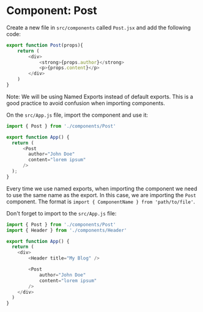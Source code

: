 # Component: Post

Create a new file in `src/components` called `Post.jsx` and add the following code:

```js
export function Post(props){
    return (
        <div>
            <strong>{props.author}</strong>
            <p>{props.content}</p>
        </div>
    )
}
```

Note: We will be using Named Exports instead of default exports. This is a good practice to avoid confusion when importing components.

On the `src/App.js` file, import the component and use it:

```js
import { Post } from './components/Post'

export function App() {
  return (
      <Post 
        author="John Doe"
        content="lorem ipsum"
      />
  );
}
```

Every time we use named exports, when importing the component we need to use the same name as the export. In this case, we are importing the `Post` component. The format is `import { ComponentName } from 'path/to/file'`.

Don't forget to import to the `src/App.js` file:

```js
import { Post } from './components/Post'
import { Header } from './components/Header'

export function App() {
  return (
    <div>
        <Header title="My Blog" />

        <Post 
            author="John Doe"
            content="lorem ipsum"
        />
    </div>
  )
}
```
